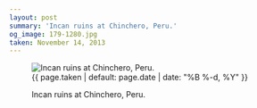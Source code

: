 ```yaml
---
layout: post
summary: 'Incan ruins at Chinchero, Peru.'
og_image: 179-1280.jpg
taken: November 14, 2013
---
```


<figure class="post" data-src="{{ site.assets_url }}/{{ page.og_image }}">
<img alt="Incan ruins at Chinchero, Peru." sizes="(min-width: 700px) 50vw, calc(100vw - 2rem)" src="{{ site.assets_url }}/179-640.jpg" srcset="{{ site.assets_url }}/179-1280.jpg 1280w, {{ site.assets_url }}/179-960.jpg 960w, {{ site.assets_url }}/179-640.jpg 640w, {{ site.assets_url }}/179-320.jpg 320w"/>
<figcaption>
<time>{{ page.taken | default: page.date | date: "%B %-d, %Y" }}</time>
<p>Incan ruins at Chinchero, Peru.</p>
</figcaption>
</figure>
